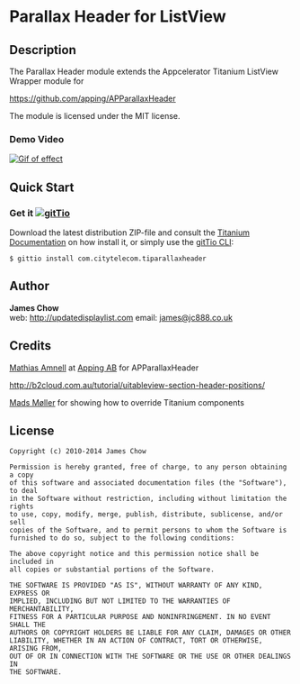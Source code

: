 # Parallax Header for ListView

## Description

The Parallax Header module extends the Appcelerator Titanium ListView
Wrapper module for 

https://github.com/apping/APParallaxHeader

The module is licensed under the MIT license.

### Demo Video

[![Gif of effect](http://updatedisplaylist.com/images/TiParallaxHeader-0_2.gif)](http://youtu.be/H_VSO-k_OLw)

## Quick Start

### Get it [![gitTio](http://gitt.io/badge.png)](http://gitt.io/component/com.citytelecom.tiparallaxheader)
Download the latest distribution ZIP-file and consult the [Titanium Documentation](http://docs.appcelerator.com/titanium/latest/#!/guide/Using_a_Module) on how install it, or simply use the [gitTio CLI](http://gitt.io/cli):

`$ gittio install com.citytelecom.tiparallaxheader`

## Author

**James Chow**  
web: http://updatedisplaylist.com
email:  james@jc888.co.uk

## Credits
[Mathias Amnell](http://twitter.com/amnell) at [Apping AB](http://apping.se) for APParallaxHeader

http://b2cloud.com.au/tutorial/uitableview-section-header-positions/

[Mads Møller](http://www.napp.dk) for showing how to override Titanium components

## License

    Copyright (c) 2010-2014 James Chow

    Permission is hereby granted, free of charge, to any person obtaining a copy
    of this software and associated documentation files (the "Software"), to deal
    in the Software without restriction, including without limitation the rights
    to use, copy, modify, merge, publish, distribute, sublicense, and/or sell
    copies of the Software, and to permit persons to whom the Software is
    furnished to do so, subject to the following conditions:

    The above copyright notice and this permission notice shall be included in
    all copies or substantial portions of the Software.

    THE SOFTWARE IS PROVIDED "AS IS", WITHOUT WARRANTY OF ANY KIND, EXPRESS OR
    IMPLIED, INCLUDING BUT NOT LIMITED TO THE WARRANTIES OF MERCHANTABILITY,
    FITNESS FOR A PARTICULAR PURPOSE AND NONINFRINGEMENT. IN NO EVENT SHALL THE
    AUTHORS OR COPYRIGHT HOLDERS BE LIABLE FOR ANY CLAIM, DAMAGES OR OTHER
    LIABILITY, WHETHER IN AN ACTION OF CONTRACT, TORT OR OTHERWISE, ARISING FROM,
    OUT OF OR IN CONNECTION WITH THE SOFTWARE OR THE USE OR OTHER DEALINGS IN
    THE SOFTWARE.
